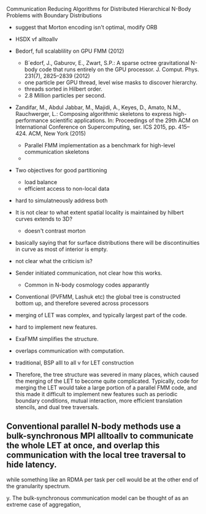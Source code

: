 Communication Reducing Algorithms for Distributed Hierarchical N-Body Problems with Boundary Distributions

- suggest that Morton encoding isn't optimal, modify ORB
- HSDX vf alltoallv

- Bedorf, full scalablility on GPU FMM (2012)
    - B´edorf, J., Gaburov, E., Zwart, S.P.: A sparse octree gravitational N-body code
that runs entirely on the GPU processor. J. Comput. Phys. 231(7), 2825–2839
(2012)
    - one particle per GPU thread, level wise masks to discover hierarchy.
    - threads sorted in Hilbert order.
    - 2.8 Million particles per second.

- Zandifar, M., Abdul Jabbar, M., Majidi, A., Keyes, D., Amato, N.M., Rauchwerger, L.: Composing algorithmic skeletons to express high-performance scientific
applications. In: Proceedings of the 29th ACM on International Conference on
Supercomputing, ser. ICS 2015, pp. 415–424. ACM, New York (2015)
    - Parallel FMM implementation as a benchmark for high-level communication skeletons
    - 

- Two objectives for good partitioning
    - load balance
    - efficient access to non-local data

- hard to simulatneously address both

- It is not clear to what extent spatial locality is maintained by hilbert curves extends to 3D?
    - doesn't contrast morton
- basically saying that for surface distributions there will be discontinuities in curve as most of interior is empty.
- not clear what the criticism is?

- Sender initiated communication, not clear how this works.
    - Common in N-body cosmology codes apparantly


- Conventional (PVFMM, Lashuk etc) the global tree is constructed bottom up, and therefore severed across processors
- merging of LET was complex, and typically largest part of the code.
- hard to implement new features.

- ExaFMM simplifies the structure.
- overlaps communication with computation.
- traditional, BSP alll to all v for LET construction

- Therefore, the tree structure was severed in many places,
which caused the merging of the LET to become quite complicated. Typically,
code for merging the LET would take a large portion of a parallel FMM code,
and this made it difficult to implement new features such as periodic boundary
conditions, mutual interaction, more efficient translation stencils, and dual tree
traversals.

Conventional parallel N-body methods use a bulk-synchronous MPI
alltoallv to communicate the whole LET at once, and overlap this communication with the local tree traversal to hide latency. 
- 
while something like an RDMA per task per cell
would be at the other end of the granularity spectrum.

y. The bulk-synchronous communication model can be thought of
as an extreme case of aggregation,

